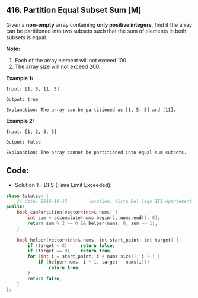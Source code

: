 ## 416. Partition Equal Subset Sum [M]
Given a **non-empty** array containing **only positive integers**, find if the array can be partitioned into two subsets such that the sum of elements in both subsets is equal.

**Note:**
  1. Each of the array element will not exceed 100.
  2. The array size will not exceed 200.

**Example 1:**
```
Input: [1, 5, 11, 5]

Output: true

Explanation: The array can be partitioned as [1, 5, 5] and [11].
```

**Example 2:**
```
Input: [1, 2, 3, 5]

Output: false

Explanation: The array cannot be partitioned into equal sum subsets.
```

## Code:
- Solution 1 - DFS (Time Limit Exceeded):
```c++
class Solution {
    // date: 2016-10-15        location: Vista Del Lago III Apartement
public:
    bool canPartition(vector<int>& nums) {
        int sum = accumulate(nums.begin(), nums.end(), 0);
        return sum % 2 == 0 && helper(nums, 0, sum >> 1);
    }
    
    bool helper(vector<int>& nums, int start_point, int target) {
        if (target < 0)     return false;
        if (target == 0)    return true;
        for (int i = start_point; i < nums.size(); i ++) {
            if (helper(nums, i + 1, target - nums[i]))
                return true;
        }
        return false;
    }
};
```
